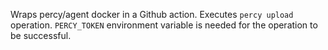 Wraps percy/agent docker in a Github action.
Executes ```percy upload``` operation.
```PERCY_TOKEN``` environment variable is needed for the operation to be successful.
